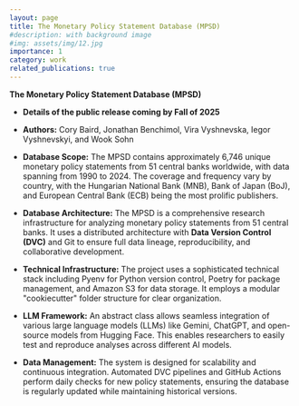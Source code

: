 ```yaml
---
layout: page
title: The Monetary Policy Statement Database (MPSD) 
#description: with background image
#img: assets/img/12.jpg
importance: 1
category: work
related_publications: true
---
```


**The Monetary Policy Statement Database (MPSD)**

* **Details of the public release coming by Fall of 2025**


* **Authors:** Cory Baird, Jonathan Benchimol, Vira Vyshnevska, Iegor Vyshnevskyi, and Wook Sohn

* **Database Scope:** The MPSD contains approximately 6,746 unique monetary policy statements from 51 central banks worldwide, with data spanning from 1990 to 2024. The coverage and frequency vary by country, with the Hungarian National Bank (MNB), Bank of Japan (BoJ), and European Central Bank (ECB) being the most prolific publishers.

* **Database Architecture:** The MPSD is a comprehensive research infrastructure for analyzing monetary policy statements from 51 central banks. It uses a distributed architecture with **Data Version Control (DVC)** and Git to ensure full data lineage, reproducibility, and collaborative development.

* **Technical Infrastructure:** The project uses a sophisticated technical stack including Pyenv for Python version control, Poetry for package management, and Amazon S3 for data storage. It employs a modular "cookiecutter" folder structure for clear organization.

* **LLM Framework:** An abstract class allows seamless integration of various large language models (LLMs) like Gemini, ChatGPT, and open-source models from Hugging Face. This enables researchers to easily test and reproduce analyses across different AI models.

* **Data Management:** The system is designed for scalability and continuous integration. Automated DVC pipelines and GitHub Actions perform daily checks for new policy statements, ensuring the database is regularly updated while maintaining historical versions.